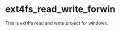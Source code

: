 ext4fs_read_write_forwin
========================

This is ext4fs read and write project for windows.
